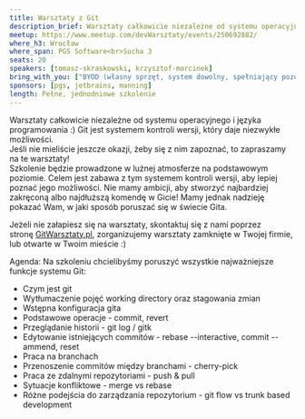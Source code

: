 ```yaml
---
title: Warsztaty z Git
description_brief: Warsztaty całkowicie niezależne od systemu operacyjnego i języka programowania. Git jest systemem kontroli wersji, który daje niezwykłe możliwości. Jeśli nie mieliście jeszcze okazji, żeby się z nim zapoznać, to zapraszamy na te warsztaty!
meetup: https://www.meetup.com/devWarsztaty/events/250692882/
where_h3: Wrocław
where_span: PGS Software<br>Sucha 3
seats: 20
speakers: [tomasz-skraskowski, krzysztof-morcinek]
bring_with_you: ["BYOD (własny sprzęt, system dowolny, spełniający pozostałe wymagania)", "Zainstalowany GIT w wersji konsolowej", "Ulubiony edytor"]
sponsors: [pgs, jetbrains, manning]
length: Pełne, jednodniowe szkolenie
---
```


Warsztaty całkowicie niezależne od systemu operacyjnego i języka programowania :) Git jest systemem kontroli wersji, który daje niezwykłe możliwości.  
Jeśli nie mieliście jeszcze okazji, żeby się z nim zapoznać, to zapraszamy na te warsztaty!  
Szkolenie będzie prowadzone w luźnej atmosferze na podstawowym poziomie. Celem jest zabawa z tym systemem kontroli wersji, aby lepiej poznać jego możliwości. Nie mamy ambicji, aby stworzyć najbardziej zakręconą albo najdłuższą komendę w Gicie! Mamy jednak nadzieję pokazać Wam, w jaki sposób poruszać się w świecie Gita.  

Jeżeli nie załapiesz się na warsztaty, skontaktuj się z nami poprzez stronę [GitWarsztaty.pl](https://www.gitwarsztaty.pl/), zorganizujemy warsztaty zamknięte w Twojej firmie, lub otwarte w Twoim mieście :)

Agenda: Na szkoleniu chcielibyśmy poruszyć wszystkie najważniejsze funkcje systemu Git:
- Czym jest git
- Wytłumaczenie pojęć working directory oraz stagowania zmian
- Wstępna konfiguracja gita
- Podstawowe operacje - commit, revert
- Przeglądanie historii - git log / gitk
- Edytowanie istniejących commitów - rebase --interactive, commit --ammend, reset
- Praca na branchach
- Przenoszenie commitów między branchami - cherry-pick
- Praca ze zdalnymi repozytoriami - push & pull
- Sytuacje konfliktowe - merge vs rebase
- Różne podejścia do zarządzania repozytorium - git flow vs trunk based development
